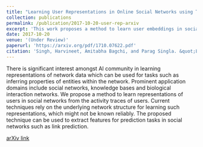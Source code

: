 ```yaml
---
title: "Learning User Representations in Online Social Networks using Temporal Dynamics of Information Diffusion"
collection: publications
permalink: /publication/2017-10-20-user-rep-arxiv
excerpt: 'This work proposes a method to learn user embeddings in social networks.'
date: 2017-10-20
venue: '(Under Review)'
paperurl: 'https://arxiv.org/pdf/1710.07622.pdf'
citation: 'Singh, Harvineet, Amitabha Bagchi, and Parag Singla. &quot;Learning User Representations in Online Social Networks using Temporal Dynamics of Information Diffusion.&quot; arXiv preprint arXiv:1710.07622 (2017).'
---
```


There is significant interest amongst AI community in learning representations of network data which can be used for tasks such as inferring properties of entities within the network. Prominent application domains include social networks, knowledge bases and biological interaction networks. We propose a method to learn representations of users in social networks from the activity traces of users. Current techniques rely on the underlying network structure for learning such representations, which might not be known reliably. The proposed technique can be used to extract features for prediction tasks in social networks such as link prediction.

[arXiv link](https://arxiv.org/abs/1710.07622)